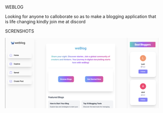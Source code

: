 WEBLOG 


Looking for anyone to calloborate so as to make a blogging application that is life changing kindly join me at discord 

SCRENSHOTS

![screenshot](sc.png)